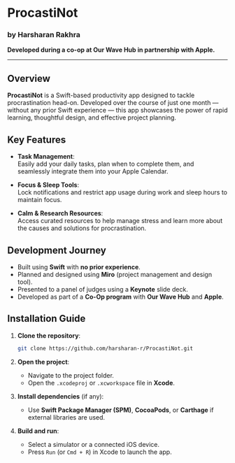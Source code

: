 # ProcastiNot  
### by Harsharan Rakhra

**Developed during a co-op at Our Wave Hub in partnership with Apple.**

---

## Overview

**ProcastiNot** is a Swift-based productivity app designed to tackle procrastination head-on. Developed over the course of just one month — without any prior Swift experience — this app showcases the power of rapid learning, thoughtful design, and effective project planning.

## Key Features

- **Task Management**:  
  Easily add your daily tasks, plan when to complete them, and seamlessly integrate them into your Apple Calendar.

- **Focus & Sleep Tools**:  
  Lock notifications and restrict app usage during work and sleep hours to maintain focus.

- **Calm & Research Resources**:  
  Access curated resources to help manage stress and learn more about the causes and solutions for procrastination.

## Development Journey

- Built using **Swift** with **no prior experience**.
- Planned and designed using **Miro** (project management and design tool).
- Presented to a panel of judges using a **Keynote** slide deck.
- Developed as part of a **Co-Op program** with **Our Wave Hub** and **Apple**.

## Installation Guide

1. **Clone the repository**:
   ```bash
   git clone https://github.com/harsharan-r/ProcastiNot.git
   ```
2. **Open the project**:
   - Navigate to the project folder.
   - Open the `.xcodeproj` or `.xcworkspace` file in **Xcode**.

3. **Install dependencies** (if any):
   - Use **Swift Package Manager (SPM)**, **CocoaPods**, or **Carthage** if external libraries are used.

4. **Build and run**:
   - Select a simulator or a connected iOS device.
   - Press `Run` (or `Cmd + R`) in Xcode to launch the app.
